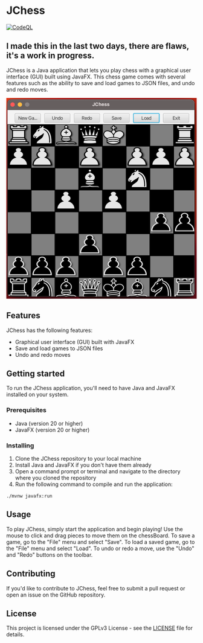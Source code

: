 # JChess

[![CodeQL](https://github.com/javachaos/JChess/actions/workflows/codeql.yml/badge.svg)](https://github.com/javachaos/JChess/actions/workflows/codeql.yml)

## I made this in the last two days, there are flaws, it's a work in progress.

JChess is a Java application that lets you play chess with a graphical user interface (GUI) built using JavaFX. This chess game comes with several features such as the ability to save and load games to JSON files, and undo and redo moves.

![JChess Img](src/main/resources/img.png)

## Features

JChess has the following features:

- Graphical user interface (GUI) built with JavaFX
- Save and load games to JSON files
- Undo and redo moves

## Getting started

To run the JChess application, you'll need to have Java and JavaFX installed on your system.

### Prerequisites

- Java (version 20 or higher)
- JavaFX (version 20 or higher)

### Installing

1. Clone the JChess repository to your local machine
2. Install Java and JavaFX if you don't have them already
3. Open a command prompt or terminal and navigate to the directory where you cloned the repository
4. Run the following command to compile and run the application:

```
./mvnw javafx:run
```
## Usage

To play JChess, simply start the application and begin playing! Use the mouse to click and drag pieces to move them on the chessBoard. To save a game, go to the "File" menu and select "Save". To load a saved game, go to the "File" menu and select "Load". To undo or redo a move, use the "Undo" and "Redo" buttons on the toolbar.

## Contributing

If you'd like to contribute to JChess, feel free to submit a pull request or open an issue on the GitHub repository.

## License

This project is licensed under the GPLv3 License - see the [LICENSE](LICENSE) file for details.

